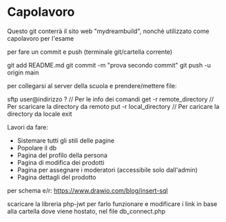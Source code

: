 # Capolavoro

Questo git conterrà il sito web "mydreambuild", nonchè utilizzato come capolavoro per l'esame

per fare un commit e push
(terminale git/cartella corrente)

git add README.md
git commit -m "prova secondo commit"
git push -u origin main


per collegarsi al server della scuola e prendere/mettere file:

sftp user@indirizzo
? // Per le info dei comandi
get -r remote_directory // Per scaricare la directory da remoto
put -r local_directory // Per caricare la directory da locale
exit


Lavori da fare:
- Sistemare tutti gli stili delle pagine
- Popolare il db
- Pagina del profilo della persona
- Pagina di modifica dei prodotti
- Pagina per assegnare i moderatori (accessibile solo dall'admin)
- Pagina dettagli del prodotto



per schema e/r: https://www.drawio.com/blog/insert-sql

scaricare la libreria php-jwt per farlo funzionare e modificare i link in base alla cartella dove viene hostato, nel file db_connect.php
